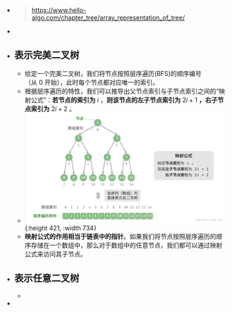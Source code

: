 - > https://www.hello-algo.com/chapter_tree/array_representation_of_tree/
-
- ## 表示完美二叉树
	- 给定一个完美二叉树，我们将节点按照层序遍历(BFS)的顺序编号（从 0 开始），此时每个节点都对应唯一的索引。
	- 根据层序遍历的特性，我们可以推导出父节点索引与子节点索引之间的“映射公式”：**若节点的索引为** $i$ ，**则该节点的左子节点索引为** $2i+1$ **，右子节点索引为** $2i+2$ 。
	- ![image.png](../assets/image_1685427774600_0.png){:height 421, :width 734}
	- **映射公式的作用相当于链表中的指针**。如果我们将节点按照层序遍历的顺序存储在一个数组中，那么对于数组中的任意节点，我们都可以通过映射公式来访问其子节点。
- ## 表示任意二叉树
	-
-